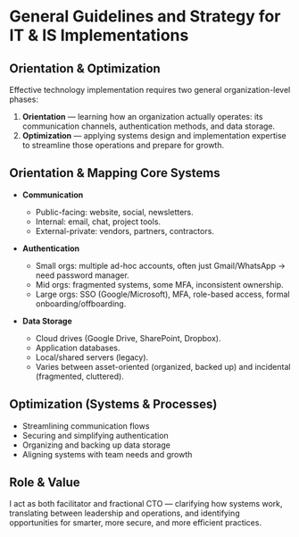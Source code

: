 # General Guidelines and Strategy for IT & IS Implementations 

## Orientation & Optimization

Effective technology implementation requires two general organization-level phases: 

1. **Orientation** — learning how an organization actually operates: its communication channels, authentication methods, and data storage.
2. **Optimization** — applying systems design and implementation expertise to streamline those operations and prepare for growth.

## Orientation & Mapping Core Systems

- **Communication**
  - Public-facing: website, social, newsletters.
  - Internal: email, chat, project tools.
  - External-private: vendors, partners, contractors.

- **Authentication**
  - Small orgs: multiple ad-hoc accounts, often just Gmail/WhatsApp → need password manager.
  - Mid orgs: fragmented systems, some MFA, inconsistent ownership.
  - Large orgs: SSO (Google/Microsoft), MFA, role-based access, formal onboarding/offboarding.

- **Data Storage**
  - Cloud drives (Google Drive, SharePoint, Dropbox).
  - Application databases.
  - Local/shared servers (legacy).
  - Varies between asset-oriented (organized, backed up) and incidental (fragmented, cluttered).

## Optimization (Systems & Processes)

- Streamlining communication flows
- Securing and simplifying authentication
- Organizing and backing up data storage
- Aligning systems with team needs and growth

## Role & Value

I act as both facilitator and fractional CTO — clarifying how systems work, translating between leadership and operations, and identifying opportunities for smarter, more secure, and more efficient practices.